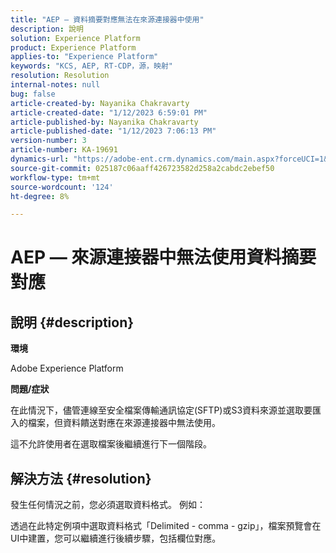 ```yaml
---
title: "AEP — 資料摘要對應無法在來源連接器中使用"
description: 說明
solution: Experience Platform
product: Experience Platform
applies-to: "Experience Platform"
keywords: "KCS, AEP, RT-CDP，源，映射"
resolution: Resolution
internal-notes: null
bug: false
article-created-by: Nayanika Chakravarty
article-created-date: "1/12/2023 6:59:01 PM"
article-published-by: Nayanika Chakravarty
article-published-date: "1/12/2023 7:06:13 PM"
version-number: 3
article-number: KA-19691
dynamics-url: "https://adobe-ent.crm.dynamics.com/main.aspx?forceUCI=1&pagetype=entityrecord&etn=knowledgearticle&id=7fed6a29-ab92-ed11-aad1-6045bd006c82"
source-git-commit: 025187c06aaff426723582d258a2cabdc2ebef50
workflow-type: tm+mt
source-wordcount: '124'
ht-degree: 8%

---
```


# AEP — 來源連接器中無法使用資料摘要對應

## 說明 {#description}


<b>環境</b>

Adobe Experience Platform

<b>問題/症狀</b>

在此情況下，儘管連線至安全檔案傳輸通訊協定(SFTP)或S3資料來源並選取要匯入的檔案，但資料饋送對應在來源連接器中無法使用。

這不允許使用者在選取檔案後繼續進行下一個階段。




## 解決方法 {#resolution}


發生任何情況之前，您必須選取資料格式。 例如：

透過在此特定例項中選取資料格式「Delimited - comma - gzip」，檔案預覽會在UI中建置，您可以繼續進行後續步驟，包括欄位對應。
